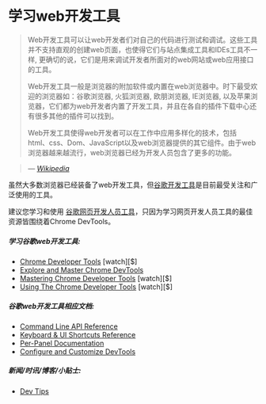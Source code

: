 # 学习web开发工具

> Web开发工具可以让web开发者们对自己的代码进行测试和调试。这些工具并不支持直观的创建web页面，也使得它们与站点集成工具和IDEs工具不一样, 更确切的说，它们是用来调试开发者所面对的web网站或web应用接口的工具。
>
> Web开发工具一般是浏览器的附加软件或内置在web浏览器中。时下最受欢迎的浏览器如：谷歌浏览器, 火狐浏览器, 欧朋浏览器, IE浏览器, 以及苹果浏览器，它们都为web开发者内置了开发工具，并且在各自的插件下载中心还有很多其他的插件可以找到。
>
> Web开发工具使得web开发者可以在工作中应用多样化的技术，包括html、css、Dom、JavaScript以及web浏览器提供的其它组件。由于web浏览器越来越流行，web浏览器已经为开发人员包含了更多的功能。

><cite>&#8212; [Wikipedia](https://en.wikipedia.org/wiki/Web_development_tools)</cite>

虽然大多数浏览器已经装备了web开发工具，但[谷歌开发工具](https://developers.google.com/web/tools/chrome-devtools/)是目前最受关注和广泛使用的工具。

建议您学习和使用 [谷歌网页开发人员工具](https://developers.google.com/web/tools/chrome-devtools/)，只因为学习网页开发人员工具的最佳资源皆围绕着Chrome DevTools。

##### 学习谷歌web开发工具:

* [Chrome Developer Tools](https://code.tutsplus.com/courses/chrome-developer-tools) [watch][$]
* [Explore and Master Chrome DevTools](http://discover-devtools.codeschool.com/)
* [Mastering Chrome Developer Tools](https://frontendmasters.com/courses/chrome-dev-tools/) [watch][$]
* [Using The Chrome Developer Tools](http://www.pluralsight.com/courses/chrome-developer-tools) [watch][$]

##### 谷歌web开发工具相应文档:

* [Command Line API Reference](https://developers.google.com/web/tools/chrome-devtools/console/command-line-reference)
* [Keyboard & UI Shortcuts Reference](https://developers.google.com/web/tools/iterate/inspect-styles/shortcuts)
* [Per-Panel Documentation](https://developers.google.com/web/tools/chrome-devtools/#docs)
* [Configure and Customize DevTools](https://developer.chrome.com/devtools/docs/settings)

##### 新闻/时讯/博客/小贴士:

* [Dev Tips](https://umaar.com/dev-tips/)





















 






